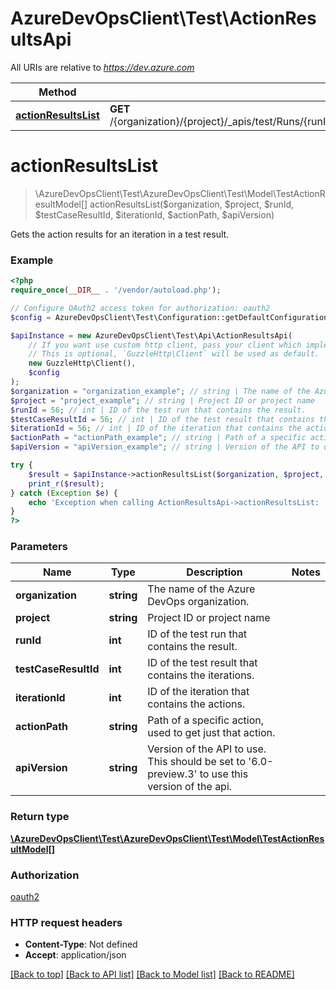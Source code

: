 # AzureDevOpsClient\Test\ActionResultsApi

All URIs are relative to *https://dev.azure.com*

Method | HTTP request | Description
------------- | ------------- | -------------
[**actionResultsList**](ActionResultsApi.md#actionResultsList) | **GET** /{organization}/{project}/_apis/test/Runs/{runId}/Results/{testCaseResultId}/Iterations/{iterationId}/actionresults/{actionPath} | 


# **actionResultsList**
> \AzureDevOpsClient\Test\AzureDevOpsClient\Test\Model\TestActionResultModel[] actionResultsList($organization, $project, $runId, $testCaseResultId, $iterationId, $actionPath, $apiVersion)



Gets the action results for an iteration in a test result.

### Example
```php
<?php
require_once(__DIR__ . '/vendor/autoload.php');

// Configure OAuth2 access token for authorization: oauth2
$config = AzureDevOpsClient\Test\Configuration::getDefaultConfiguration()->setAccessToken('YOUR_ACCESS_TOKEN');

$apiInstance = new AzureDevOpsClient\Test\Api\ActionResultsApi(
    // If you want use custom http client, pass your client which implements `GuzzleHttp\ClientInterface`.
    // This is optional, `GuzzleHttp\Client` will be used as default.
    new GuzzleHttp\Client(),
    $config
);
$organization = "organization_example"; // string | The name of the Azure DevOps organization.
$project = "project_example"; // string | Project ID or project name
$runId = 56; // int | ID of the test run that contains the result.
$testCaseResultId = 56; // int | ID of the test result that contains the iterations.
$iterationId = 56; // int | ID of the iteration that contains the actions.
$actionPath = "actionPath_example"; // string | Path of a specific action, used to get just that action.
$apiVersion = "apiVersion_example"; // string | Version of the API to use.  This should be set to '6.0-preview.3' to use this version of the api.

try {
    $result = $apiInstance->actionResultsList($organization, $project, $runId, $testCaseResultId, $iterationId, $actionPath, $apiVersion);
    print_r($result);
} catch (Exception $e) {
    echo 'Exception when calling ActionResultsApi->actionResultsList: ', $e->getMessage(), PHP_EOL;
}
?>
```

### Parameters

Name | Type | Description  | Notes
------------- | ------------- | ------------- | -------------
 **organization** | **string**| The name of the Azure DevOps organization. |
 **project** | **string**| Project ID or project name |
 **runId** | **int**| ID of the test run that contains the result. |
 **testCaseResultId** | **int**| ID of the test result that contains the iterations. |
 **iterationId** | **int**| ID of the iteration that contains the actions. |
 **actionPath** | **string**| Path of a specific action, used to get just that action. |
 **apiVersion** | **string**| Version of the API to use.  This should be set to &#39;6.0-preview.3&#39; to use this version of the api. |

### Return type

[**\AzureDevOpsClient\Test\AzureDevOpsClient\Test\Model\TestActionResultModel[]**](../Model/TestActionResultModel.md)

### Authorization

[oauth2](../../README.md#oauth2)

### HTTP request headers

 - **Content-Type**: Not defined
 - **Accept**: application/json

[[Back to top]](#) [[Back to API list]](../../README.md#documentation-for-api-endpoints) [[Back to Model list]](../../README.md#documentation-for-models) [[Back to README]](../../README.md)

